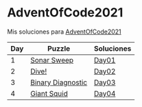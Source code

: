 # AdventOfCode2021
Mis soluciones para [AdventOfCode2021](https://adventofcode.com/2021)

| Day | Puzzle                                                         | Soluciones                     |
|-----|----------------------------------------------------------------|--------------------------------|
| 1   | [Sonar Sweep](https://adventofcode.com/2021/day/1)             | [Day01](./Day01/README.md)     |
| 2   | [Dive!](https://adventofcode.com/2021/day/2)                   | [Day02](./Day02/README.md)     |
| 3   | [Binary Diagnostic](https://adventofcode.com/2021/day/3)       | [Day03](./Day03/README.md)     |
| 4   | [Giant Squid](https://adventofcode.com/2021/day/4)             | [Day04](./Day04/README)     |